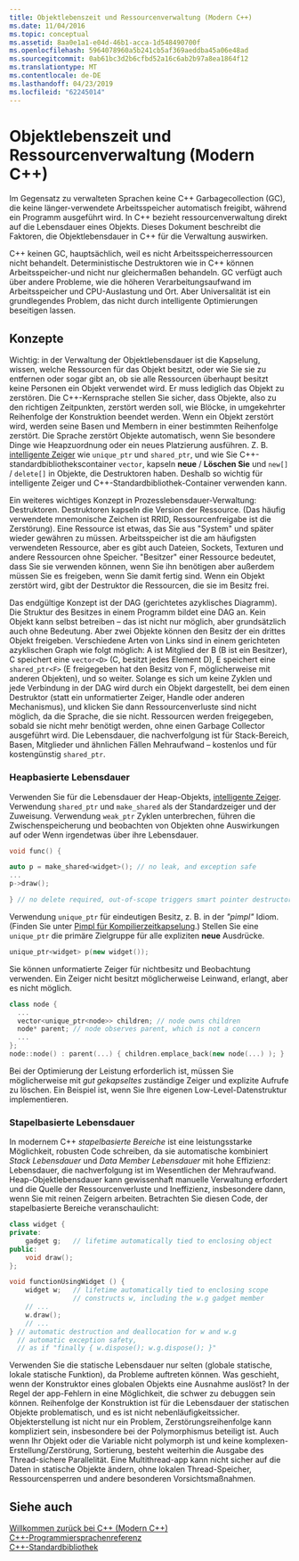 ```yaml
---
title: Objektlebenszeit und Ressourcenverwaltung (Modern C++)
ms.date: 11/04/2016
ms.topic: conceptual
ms.assetid: 8aa0e1a1-e04d-46b1-acca-1d548490700f
ms.openlocfilehash: 5964078960a5b241cb5af369aeddba45a06e48ad
ms.sourcegitcommit: 0ab61bc3d2b6cfbd52a16c6ab2b97a8ea1864f12
ms.translationtype: MT
ms.contentlocale: de-DE
ms.lasthandoff: 04/23/2019
ms.locfileid: "62245014"
---
```

# <a name="object-lifetime-and-resource-management-modern-c"></a>Objektlebenszeit und Ressourcenverwaltung (Modern C++)

Im Gegensatz zu verwalteten Sprachen keine C++ Garbagecollection (GC), die keine länger-verwendete Arbeitsspeicher automatisch freigibt, während ein Programm ausgeführt wird. In C++ bezieht ressourcenverwaltung direkt auf die Lebensdauer eines Objekts. Dieses Dokument beschreibt die Faktoren, die Objektlebensdauer in C++ für die Verwaltung auswirken.

C++ keinen GC, hauptsächlich, weil es nicht Arbeitsspeicherressourcen nicht behandelt. Deterministische Destruktoren wie in C++ können Arbeitsspeicher-und nicht nur gleichermaßen behandeln. GC verfügt auch über andere Probleme, wie die höheren Verarbeitungsaufwand im Arbeitsspeicher und CPU-Auslastung und Ort. Aber Universalität ist ein grundlegendes Problem, das nicht durch intelligente Optimierungen beseitigen lassen.

## <a name="concepts"></a>Konzepte

Wichtig: in der Verwaltung der Objektlebensdauer ist die Kapselung, wissen, welche Ressourcen für das Objekt besitzt, oder wie Sie sie zu entfernen oder sogar gibt an, ob sie alle Ressourcen überhaupt besitzt keine Personen ein Objekt verwendet wird. Er muss lediglich das Objekt zu zerstören. Die C++-Kernsprache stellen Sie sicher, dass Objekte, also zu den richtigen Zeitpunkten, zerstört werden soll, wie Blöcke, in umgekehrter Reihenfolge der Konstruktion beendet werden. Wenn ein Objekt zerstört wird, werden seine Basen und Membern in einer bestimmten Reihenfolge zerstört.  Die Sprache zerstört Objekte automatisch, wenn Sie besondere Dinge wie Heapzuordnung oder ein neues Platzierung ausführen.  Z. B. [intelligente Zeiger](../cpp/smart-pointers-modern-cpp.md) wie `unique_ptr` und `shared_ptr`, und wie Sie C++-standardbibliothekscontainer `vector`, kapseln **neue** /  **Löschen Sie** und `new[]` / `delete[]` in Objekte, die Destruktoren haben. Deshalb so wichtig für intelligente Zeiger und C++-Standardbibliothek-Container verwenden kann.

Ein weiteres wichtiges Konzept in Prozesslebensdauer-Verwaltung: Destruktoren. Destruktoren kapseln die Version der Ressource.  (Das häufig verwendete mnemonische Zeichen ist RRID, Ressourcenfreigabe ist die Zerstörung).  Eine Ressource ist etwas, das Sie aus "System" und später wieder gewähren zu müssen.  Arbeitsspeicher ist die am häufigsten verwendeten Ressource, aber es gibt auch Dateien, Sockets, Texturen und andere Ressourcen ohne Speicher. "Besitzer" einer Ressource bedeutet, dass Sie sie verwenden können, wenn Sie ihn benötigen aber außerdem müssen Sie es freigeben, wenn Sie damit fertig sind.  Wenn ein Objekt zerstört wird, gibt der Destruktor die Ressourcen, die sie im Besitz frei.

Das endgültige Konzept ist der DAG (gerichtetes azyklisches Diagramm).  Die Struktur des Besitzes in einem Programm bildet eine DAG an. Kein Objekt kann selbst betreiben – das ist nicht nur möglich, aber grundsätzlich auch ohne Bedeutung. Aber zwei Objekte können den Besitz der ein drittes Objekt freigeben.  Verschiedene Arten von Links sind in einem gerichteten azyklischen Graph wie folgt möglich: A ist Mitglied der B (B ist ein Besitzer), C speichert eine `vector<D>` (C, besitzt jedes Element D), E speichert eine `shared_ptr<F>` (E freigegeben hat den Besitz von F, möglicherweise mit anderen Objekten), und so weiter.  Solange es sich um keine Zyklen und jede Verbindung in der DAG wird durch ein Objekt dargestellt, bei dem einen Destruktor (statt ein unformatierter Zeiger, Handle oder anderen Mechanismus), und klicken Sie dann Ressourcenverluste sind nicht möglich, da die Sprache, die sie nicht. Ressourcen werden freigegeben, sobald sie nicht mehr benötigt werden, ohne einen Garbage Collector ausgeführt wird. Die Lebensdauer, die nachverfolgung ist für Stack-Bereich, Basen, Mitglieder und ähnlichen Fällen Mehraufwand – kostenlos und für kostengünstig `shared_ptr`.

### <a name="heap-based-lifetime"></a>Heapbasierte Lebensdauer

Verwenden Sie für die Lebensdauer der Heap-Objekts, [intelligente Zeiger](../cpp/smart-pointers-modern-cpp.md). Verwendung `shared_ptr` und `make_shared` als der Standardzeiger und der Zuweisung. Verwendung `weak_ptr` Zyklen unterbrechen, führen die Zwischenspeicherung und beobachten von Objekten ohne Auswirkungen auf oder Wenn irgendetwas über ihre Lebensdauer.

```cpp
void func() {

auto p = make_shared<widget>(); // no leak, and exception safe
...
p->draw();

} // no delete required, out-of-scope triggers smart pointer destructor
```

Verwendung `unique_ptr` für eindeutigen Besitz, z. B. in der *"pimpl"* Idiom. (Finden Sie unter [Pimpl für Kompilierzeitkapselung](../cpp/pimpl-for-compile-time-encapsulation-modern-cpp.md).) Stellen Sie eine `unique_ptr` die primäre Zielgruppe für alle expliziten **neue** Ausdrücke.

```cpp
unique_ptr<widget> p(new widget());
```

Sie können unformatierte Zeiger für nichtbesitz und Beobachtung verwenden. Ein Zeiger nicht besitzt möglicherweise Leinwand, erlangt, aber es nicht möglich.

```cpp
class node {
  ...
  vector<unique_ptr<node>> children; // node owns children
  node* parent; // node observes parent, which is not a concern
  ...
};
node::node() : parent(...) { children.emplace_back(new node(...) ); }
```

Bei der Optimierung der Leistung erforderlich ist, müssen Sie möglicherweise mit *gut gekapseltes* zuständige Zeiger und explizite Aufrufe zu löschen. Ein Beispiel ist, wenn Sie Ihre eigenen Low-Level-Datenstruktur implementieren.

### <a name="stack-based-lifetime"></a>Stapelbasierte Lebensdauer

In modernem C++ *stapelbasierte Bereiche* ist eine leistungsstarke Möglichkeit, robusten Code schreiben, da sie automatische kombiniert *Stack Lebensdauer* und *Data Member Lebensdauer* mit hohe Effizienz: Lebensdauer, die nachverfolgung ist im Wesentlichen der Mehraufwand. Heap-Objektlebensdauer kann gewissenhaft manuelle Verwaltung erfordert und die Quelle der Ressourcenverluste und Ineffizienz, insbesondere dann, wenn Sie mit reinen Zeigern arbeiten. Betrachten Sie diesen Code, der stapelbasierte Bereiche veranschaulicht:

```cpp
class widget {
private:
    gadget g;   // lifetime automatically tied to enclosing object
public:
    void draw();
};

void functionUsingWidget () {
    widget w;   // lifetime automatically tied to enclosing scope
                // constructs w, including the w.g gadget member
    // ...
    w.draw();
    // ...
} // automatic destruction and deallocation for w and w.g
  // automatic exception safety,
  // as if "finally { w.dispose(); w.g.dispose(); }"
```

Verwenden Sie die statische Lebensdauer nur selten (globale statische, lokale statische Funktion), da Probleme auftreten können. Was geschieht, wenn der Konstruktor eines globalen Objekts eine Ausnahme auslöst? In der Regel der app-Fehlern in eine Möglichkeit, die schwer zu debuggen sein können. Reihenfolge der Konstruktion ist für die Lebensdauer der statischen Objekte problematisch, und es ist nicht nebenläufigkeitssicher. Objekterstellung ist nicht nur ein Problem, Zerstörungsreihenfolge kann kompliziert sein, insbesondere bei der Polymorphismus beteiligt ist. Auch wenn Ihr Objekt oder die Variable nicht polymorph ist und keine komplexen-Erstellung/Zerstörung, Sortierung, besteht weiterhin die Ausgabe des Thread-sichere Parallelität. Eine Multithread-app kann nicht sicher auf die Daten in statische Objekte ändern, ohne lokalen Thread-Speicher, Ressourcensperren und andere besonderen Vorsichtsmaßnahmen.

## <a name="see-also"></a>Siehe auch

[Willkommen zurück bei C++ (Modern C++)](../cpp/welcome-back-to-cpp-modern-cpp.md)<br/>
[C++-Programmiersprachenreferenz](../cpp/cpp-language-reference.md)<br/>
[C++-Standardbibliothek](../standard-library/cpp-standard-library-reference.md)
